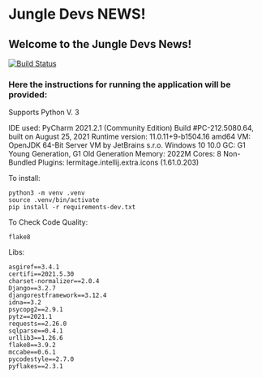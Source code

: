 # Jungle Devs NEWS!

## Welcome to the Jungle Devs News!

[![Build Status](https://app.travis-ci.com/DimAnder360/JungleDevs-Django_Challenge-001.svg?branch=main)](https://app.travis-ci.com/DimAnder360/JungleDevs-Django_Challenge-001)

### Here the instructions for running the application will be provided:
 Supports Python V. 3

 IDE used: PyCharm 2021.2.1 (Community Edition)
Build #PC-212.5080.64, built on August 25, 2021
Runtime version: 11.0.11+9-b1504.16 amd64
VM: OpenJDK 64-Bit Server VM by JetBrains s.r.o.
Windows 10 10.0
GC: G1 Young Generation, G1 Old Generation
Memory: 2022M
Cores: 8
Non-Bundled Plugins: lermitage.intellij.extra.icons (1.61.0.203)

To install:
```console
python3 -m venv .venv
source .venv/bin/activate
pip install -r requirements-dev.txt
```

To Check Code Quality:
```console
flake8
```

Libs:
```
asgiref==3.4.1
certifi==2021.5.30
charset-normalizer==2.0.4
Django==3.2.7
djangorestframework==3.12.4
idna==3.2
psycopg2==2.9.1
pytz==2021.1
requests==2.26.0
sqlparse==0.4.1
urllib3==1.26.6
flake8==3.9.2
mccabe==0.6.1
pycodestyle==2.7.0
pyflakes==2.3.1
```